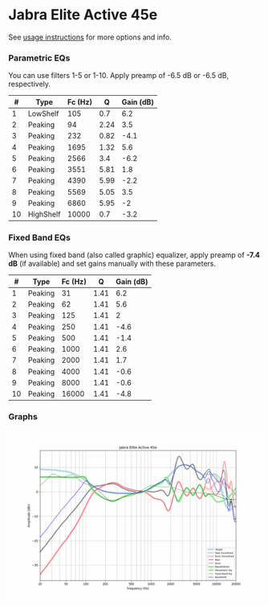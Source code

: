 # Jabra Elite Active 45e
See [usage instructions](https://github.com/jaakkopasanen/AutoEq#usage) for more options and info.

### Parametric EQs
You can use filters 1-5 or 1-10. Apply preamp of -6.5 dB or -6.5 dB, respectively.

|   # | Type      |   Fc (Hz) |    Q |   Gain (dB) |
|-----|-----------|-----------|------|-------------|
|   1 | LowShelf  |       105 | 0.7  |         6.2 |
|   2 | Peaking   |        94 | 2.24 |         3.5 |
|   3 | Peaking   |       232 | 0.82 |        -4.1 |
|   4 | Peaking   |      1695 | 1.32 |         5.6 |
|   5 | Peaking   |      2566 | 3.4  |        -6.2 |
|   6 | Peaking   |      3551 | 5.81 |         1.8 |
|   7 | Peaking   |      4390 | 5.99 |        -2.2 |
|   8 | Peaking   |      5569 | 5.05 |         3.5 |
|   9 | Peaking   |      6860 | 5.95 |        -2   |
|  10 | HighShelf |     10000 | 0.7  |        -3.2 |

### Fixed Band EQs
When using fixed band (also called graphic) equalizer, apply preamp of **-7.4 dB** (if available) and set gains manually with these parameters.

|   # | Type    |   Fc (Hz) |    Q |   Gain (dB) |
|-----|---------|-----------|------|-------------|
|   1 | Peaking |        31 | 1.41 |         6.2 |
|   2 | Peaking |        62 | 1.41 |         5.6 |
|   3 | Peaking |       125 | 1.41 |         2   |
|   4 | Peaking |       250 | 1.41 |        -4.6 |
|   5 | Peaking |       500 | 1.41 |        -1.4 |
|   6 | Peaking |      1000 | 1.41 |         2.6 |
|   7 | Peaking |      2000 | 1.41 |         1.7 |
|   8 | Peaking |      4000 | 1.41 |        -0.6 |
|   9 | Peaking |      8000 | 1.41 |        -0.6 |
|  10 | Peaking |     16000 | 1.41 |        -4.8 |

### Graphs
![](./Jabra%20Elite%20Active%2045e.png)
